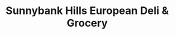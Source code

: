 ---
title: "Sunnybank Hills European Deli & Grocery"
url: /brisbane/sunnybank-hills-european-deli-and-grocery/
shop: supermarket
---